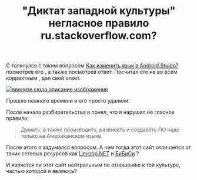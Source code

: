 ﻿---
title: "&quot;Диктат западной культуры&quot; негласное правило ru.stackoverflow.com?"
se.owner.user_id: 23344
se.owner.display_name: "timob256"
se.owner.link: "https://ru.meta.stackoverflow.com/users/23344/timob256"
se.link: "https://ru.meta.stackoverflow.com/questions/10623/%d0%94%d0%b8%d0%ba%d1%82%d0%b0%d1%82-%d0%b7%d0%b0%d0%bf%d0%b0%d0%b4%d0%bd%d0%be%d0%b9-%d0%ba%d1%83%d0%bb%d1%8c%d1%82%d1%83%d1%80%d1%8b-%d0%bd%d0%b5%d0%b3%d0%bb%d0%b0%d1%81%d0%bd%d0%be%d0%b5-%d0%bf%d1%80%d0%b0%d0%b2%d0%b8%d0%bb%d0%be-ru-stackoverflow-com"
se.question_id: 10623
se.post_type: question
se.score: -18
---
<p>С толкнулся с таким вопросом <a href="https://ru.stackoverflow.com/questions/665032/%D0%9A%D0%B0%D0%BA-%D0%B8%D0%B7%D0%BC%D0%B5%D0%BD%D0%B8%D1%82%D1%8C-%D1%8F%D0%B7%D1%8B%D0%BA-%D0%B2-android-stuido">Как изменить язык в Android Stuido?</a> посмотрев его , а также посмотрев ответ. Посчитал его не во всём корректным ,  дал свой ответ.</p>
<p><a href="https://i.stack.imgur.com/U50tI.png" rel="nofollow noreferrer"><img src="https://i.stack.imgur.com/U50tI.png" alt="введите сюда описание изображения" /></a></p>
<p>Прошло немного времени и его просто удалили.</p>
<p>После начала разбирательства я понял, что я нарушил не гласное правило:</p>
<blockquote>
<p>Думать, а также производить, развивать и создавать ПО надо только на Американском языке.</p>
</blockquote>
<p>После этого я задумался вопросом. А чем тогда этот сайт отличается от таких сетевых ресурсов как <a href="http://censor.net.ua" rel="nofollow noreferrer">Цензор.NET</a>  и <a href="https://www.bbc.com/russian" rel="nofollow noreferrer">БиБиСи</a> ?</p>
<p>И является ли этот сайт нейтральным по отношению к той культуре, частью которой я являюсь?</p>
